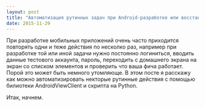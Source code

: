 ```yaml
---
layout: post
title: "Автоматизация рутинных задач при Android-разработке или восстание машин на Python"
date: 2015-11-29
---
```



 При разработке мобильных приложений очень часто приходится повторять одни и теже действия по несколко раз, например при разработке той или иной задачи 
 нужно постоянно логиниться, вводить данные тестового аккаунта, пароль, переходить с домашнего экрана на экран со списком элементов и проверить что ваша
 фича работает. Порой это может быть немного утомляюще. В этом посте я расскажу как можно автоматизировать некторые рутинные действия с помощью билиотеки
 AndroidViewClient и скрипта на Python.
 
 Итак, начнем.
